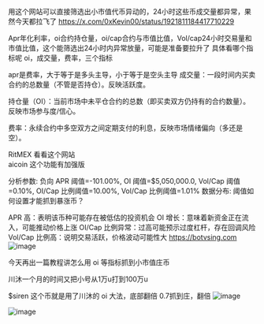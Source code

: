 用这个网站可以直接筛选出小市值代币异动的，24小时这些币成交量都异常，果然今天都拉飞了 https://x.com/0xKevin00/status/1921811184417710229

Apr年化利率，oi合约持仓量，oi/cap合约与市值比值，Vol/cap24小时交易量和市值比值，这个能筛选出24小时内异常放量，可能是准备要拉升了
具体看哪个指标呢  oi，成交量，费率，三个指标

apr是费率，大于等于是多头主导，小于等于是空头主导
成交量：一段时间内买卖合约的总数量（不管是否持仓）。反映活跃度。

持仓量（OI）：当前市场中未平仓合约的总数（即买卖双方仍持有的合约数量）。反映市场参与度/信心。

费率：永续合约中多空双方之间定期支付的利息，反映市场情绪偏向（多还是空）。

RitMEX 看看这个网站  
aicoin 这个功能有加强版 

分析参数: 负向 APR 阈值=-101.00%, OI 阈值=$5,050,000.0, Vol/Cap 阈值=0.10%, OI/Cap 比例阈值=10.00%, Vol/Cap 比例阈值=1.01%
数据分布:
       阈值如何设置才能抓到暴涨币？

APR 高：表明该币种可能存在被低估的投资机会
OI 增长：意味着新资金正在流入，可能推动价格上涨
OI/Cap 比例异常：过高可能预示过度杠杆，存在回调风险
Vol/Cap 比例高：说明交易活跃，价格波动可能性大
https://botvsing.com
![image](https://github.com/user-attachments/assets/0f2cb4ce-0201-4aaa-8d1f-79ea077ff8e9)

今天再出一篇教程讲怎么用 oi 等指标抓到小市值庄币

川沐一个月的时间又把小号从1万u打到100万u

$siren 这个币就是用了川沐的 oi 大法，底部翻倍 0.7抓到庄，翻倍
![image](https://github.com/user-attachments/assets/fd27d989-b91a-4d23-b940-a489ba6136d9)

![image](https://github.com/user-attachments/assets/d3e3bf6a-9ec3-4c71-a87b-eb7ce84540c7)


